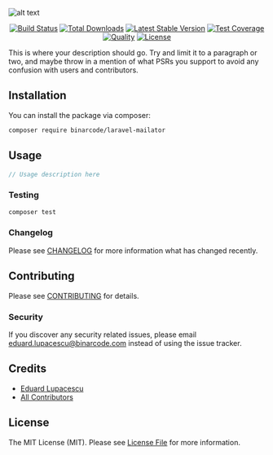 ![alt text](https://github.com/binarcode/laravel-mailator/docs/logo.png "Laravel Mailator")

<p align="center">
    <a href="https://travis-ci.org/binaryk/larave-mailator"><img src="https://travis-ci.org/binaryk/larave-mailator.svg" alt="Build Status"></a>
    <a href="https://packagist.org/packages/binaryk/larave-mailator"><img src="https://poser.pugx.org/binaryk/larave-mailator/d/total.svg" alt="Total Downloads"></a>
    <a href="https://packagist.org/packages/binaryk/larave-mailator"><img src="https://poser.pugx.org/binaryk/larave-mailator/v/stable.svg" alt="Latest Stable Version"></a>
        <a href="https://scrutinizer-ci.com/g/binaryk/larave-mailator"><img src="https://img.shields.io/scrutinizer/coverage/g/binaryk/larave-mailator.svg" alt="Test Coverage"></a>
    <a href="https://scrutinizer-ci.com/g/binaryk/larave-mailator"><img src="https://img.shields.io/scrutinizer/g/binaryk/larave-mailator.svg" alt="Quality"></a>
    <a href="https://packagist.org/packages/binaryk/larave-mailator"><img src="https://poser.pugx.org/binaryk/larave-mailator/license.svg" alt="License"></a>
</p>

This is where your description should go. Try and limit it to a paragraph or two, and maybe throw in a mention of what PSRs you support to avoid any confusion with users and contributors.

## Installation

You can install the package via composer:

```bash
composer require binarcode/laravel-mailator
```

## Usage

``` php
// Usage description here
```

### Testing

``` bash
composer test
```

### Changelog

Please see [CHANGELOG](CHANGELOG.md) for more information what has changed recently.

## Contributing

Please see [CONTRIBUTING](CONTRIBUTING.md) for details.

### Security

If you discover any security related issues, please email eduard.lupacescu@binarcode.com instead of using the issue tracker.

## Credits

- [Eduard Lupacescu](https://github.com/binarcode)
- [All Contributors](../../contributors)

## License

The MIT License (MIT). Please see [License File](LICENSE.md) for more information.

